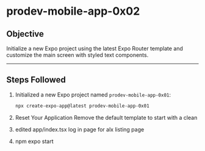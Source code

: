 # prodev-mobile-app-0x02

## Objective

Initialize a new Expo project using the latest Expo Router template and customize the main screen with styled text components.

---

## Steps Followed

1. Initialized a new Expo project named `prodev-mobile-app-0x01`:

   ```bash
   npx create-expo-app@latest prodev-mobile-app-0x01
   ```

2. Reset Your Application Remove the default template to start with a clean
3. edited app/index.tsx
   log in page for alx listing page
4. npm expo start
